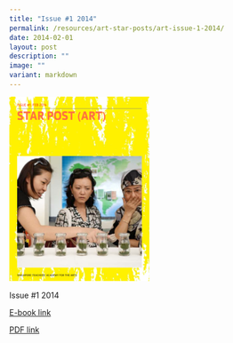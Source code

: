 ```yaml
---
title: "Issue #1 2014"
permalink: /resources/art-star-posts/art-issue-1-2014/
date: 2014-02-01
layout: post
description: ""
image: ""
variant: markdown
---
```

<img src="/images/df.png" style="width:50%">
		 
Issue #1 2014

[E-book link](https://issuu.com/moe_star/docs/2014_star-post_1)

[PDF link](/files/ef0d4262b_u6129.pdf)